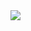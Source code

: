 <picture>
  <source
    srcset="https://github-readme-stats.vercel.app/api?username=AbolfazlHuntG&show_icons=true&theme=dark"
    media="(prefers-color-scheme: dark)"
  />
  <source
    srcset="https://github-readme-stats.vercel.app/api?username=AbolfazlHuntG&show_icons=true"
    media="(prefers-color-scheme: light), (prefers-color-scheme: no-preference)"
  />
  <img src="https://github-readme-stats.vercel.app/api?username=AbolfazlHuntG&show_icons=true" />
</picture>
